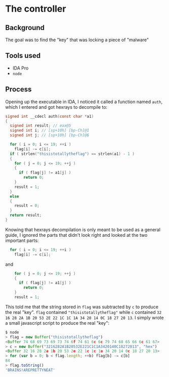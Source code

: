 The controller
==============

Background
----------
The goal was to find the "key" that was locking a piece of "malware"

Tools used
----------
* IDA Pro
* `node`

Process
-------
Opening up the executable in IDA, I noticed it called a function named `auth`, which I entered and got hexrays to decompile to:
````c
signed int __cdecl auth(const char *a1)
{
  signed int result; // eax@5
  signed int i; // [sp+10h] [bp-Ch]@1
  signed int j; // [sp+10h] [bp-Ch]@6

  for ( i = 0; i <= 19; ++i )
    flag[i] -= c[i];
  if ( strlen("thisistotallytheflag") == strlen(a1) - 1 )
  {
    for ( j = 0; j <= 19; ++j )
    {
      if ( flag[j] != a1[j] )
        return 0;
    }
    result = 1;
  }
  else
  {
    result = 0;
  }
  return result;
}
````

Knowing that hexrays decompilation is only meant to be used as a general guide, I ignored the parts that didn't look right and looked at the two important parts:
````c
  for ( i = 0; i <= 19; ++i )
    flag[i] -= c[i];
````
and
````c
    for ( j = 0; j <= 19; ++j )
    {
      if ( flag[j] != a1[j] )
        return 0;
    }
    result = 1;
````

This told me that the string stored in `flag` was subtracted by `c` to produce the real "key". `flag` contained `"thisistotallytheflag"` while `c` contained `32 16 28 2A 1B 20 53 2E 22 1C 1C 1A 34 20 14 0C 18 27 20 13`. I simply wrote a small javascript script to produce the real "key":
````javascript
$ node
> flag = new Buffer("thisistotallytheflag")
<Buffer 74 68 69 73 69 73 74 6f 74 61 6c 6c 79 74 68 65 66 6c 61 67>
> c = new Buffer("3216282A1B20532E221C1C1A3420140C18272013", "hex")
<Buffer 32 16 28 2a 1b 20 53 2e 22 1c 1c 1a 34 20 14 0c 18 27 20 13>
> for (var b = 0; b < flag.length; ++b) flag[b] -= c[b]
84
> flag.toString()
'BRAINS!AREPRETTYNEAT'
````
